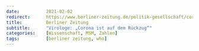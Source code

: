 ```yaml
---
date:          2021-02-02
redirect:      https://www.berliner-zeitung.de/politik-gesellschaft/corona-ist-auf-dem-rueckzug-li.139546
title:         Berliner Zeitung
subtitle:      "Virologe: „Corona ist auf dem Rückzug“"
categories:    [Wissenschaft, MSM, Zahlen]
tags:          [berliner zeitung, who]
---
```

